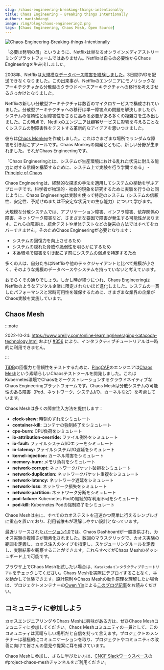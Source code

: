 ```yaml
---
slug: /chaos-engineering-breaking-things-intentionally
title: Chaos Engineering - Breaking things Intentionally
authors: manishdangi
image: /img/blog/chaos-engineering2.png
tags: [Chaos Engineering, Chaos Mesh, Open Source]
---
```


![Chaos-Engineering-Breaking-things-Intentionally](/img/blog/chaos-engineering2.png)

「必要は発明の母」というように、Netflixは単なるオンラインメディアストリーミングプラットフォームではありません。Netflixは自らの必要性からChaos Engineeringを生み出しました。

<!--truncate-->

2008年、Netflixは[大規模なデータベース障害を経験しました](https://about.netflix.com/en/news/completing-the-netflix-cloud-migration)。3日間DVDを配送できなくなりました。この出来事が、Netflixのエンジニアにモノリシックなアーキテクチャから分散型のクラウドベースアーキテクチャへの移行を考えさせるきっかけとなりました。

Netflixの新しい分散型アーキテクチャは数百のマイクロサービスで構成されていました。分散型アーキテクチャへの移行は単一障害点の問題を解決しましたが、システムの信頼性と耐障害性をさらに高める必要がある多くの複雑さを生み出しました。この時点で、Netflixのエンジニアは顧客サービスに影響を与えることなくシステムの耐障害性をテストする革新的なアイデアを思いつきました。

彼らは[Chaos Monkey](https://github.com/Netflix/chaosmonkey)を作成しました。これはさまざまな場所でランダムな障害を引き起こすツールです。Chaos Monkeyの開発とともに、新しい分野が生まれました。それがChaos Engineeringです。

「Chaos Engineeringとは、システムが生産環境における乱れた状況に耐える能力に対する信頼を構築するために、システム上で実験を行う学問である」 - [Principle of Chaos](https://principlesofchaos.org/)

Chaos Engineeringは、経験的な探求の手法を適用してシステムの挙動を学ぶアプローチです。科学者が物理的・社会的現象を研究するために実験を行うのと同じように、Chaos Engineeringは実験を使って特定のシステム（システムの信頼性、安定性、予期せぬまたは不安定な状況での生存能力）について学びます。

大規模な分散システムでは、アプリケーション障害、インフラ障害、依存関係の障害、ネットワーク障害など、さまざまな要因で障害が発生する可能性があります。これらの障害は、統合テストや単体テストなどの従来の方法ではすべてをカバーできません。そのためChaos Engineeringが必要となります：

- システムの回復力を向上させるため
- システムの隠れた脅威や脆弱性を明らかにするため
- 本番環境で障害を引き起こす前にシステムの弱点を特定するため

多くの人は、自分たちはNetflixや他のテックジャイアントと比べて規模が小さく、そのような規模のデータベースやシステムを持っていないと考えています。

おそらくその通りでしょう。しかし時が経つにつれ、Chaos EngineeringはNetflixのようなデジタル企業に限定されないほど進化しました。システムの一貫したパフォーマンスと常時可用性を確保するために、さまざまな業界の企業がChaos実験を実施しています。

## Chaos Mesh

:::note

2022-10-24: https://www.oreilly.com/online-learning/leveraging-katacoda-technology.html および [#356](https://github.com/chaos-mesh/website/pull/356) により、インタラクティブチュートリアルは一時的に利用できません。

:::

[TiDB](https://pingcap.com/products/tidb)の回復力と信頼性をテストするために、[PingCAP](https://pingcap.com/)のエンジニアは[Chaos Mesh](https://chaos-mesh.org/)という素晴らしいChaosテストツールを開発しました。これはKubernetes環境でChaosをオーケストレーションするクラウドネイティブなChaos Engineeringプラットフォームです。Chaos Meshは分散システムの可能性のある障害（Pod、ネットワーク、システムI/O、カーネルなど）を考慮しています。

Chaos Meshは多くの障害注入方法を提供します：

- **clock-skew:** 時刻のずれをシミュレート
- **container-kill:** コンテナの強制終了をシミュレート
- **cpu-burn:** CPU負荷をシミュレート
- **io-attribution-override:** ファイル例外をシミュレート
- **io-fault:** ファイルシステムI/Oエラーをシミュレート
- **io-latency:** ファイルシステムI/O遅延をシミュレート
- **kernel-injection:** カーネル障害をシミュレート
- **memory-burn:** メモリ負荷をシミュレート
- **network-corrupt:** ネットワークパケット破損をシミュレート
- **network-duplication:** ネットワークパケット重複をシミュレート
- **network-latency:** ネットワーク遅延をシミュレート
- **network-loss:** ネットワーク損失をシミュレート
- **network-partition:** ネットワーク分断をシミュレート
- **pod-failure:** Kubernetes Podの継続的な利用不可をシミュレート
- **pod-kill:** Kubernetes Podの強制終了をシミュレート

Chaos Meshは主に、すべてのカオステストを迅速かつ簡単に行えるシンプルさに重点を置いており、利用者誰もが理解しやすい設計となっています。

最近リリースされた[バージョン1.0](https://chaos-mesh.org/blog/chaos-mesh-1.0-chaos-engineering-on-kubernetes-made-easier/)では、Chaos Dashboardが一般提供され、カオス実験の複雑さが簡素化されました。数回のマウスクリックで、カオス実験の範囲を定義し、カオス注入のタイプを指定し、スケジューリングルールを定義し、実験結果を観察することができます。これらすべてがChaos Meshのダッシュボード上で可能です。

ブラウザ上でChaos Meshを試したい場合は、`Katakodaインタラクティブチュートリアル`をチェックしてください。Chaos Meshを実際にデプロイすることなく、手を動かして体験できます。設計原則やChaos Meshの動作原理を理解したい場合は、プロジェクトメンテナーの[Cwen Yin](https://www.linkedin.com/in/cwen-yin-81985318b/)による[このブログ記事](https://chaos-mesh.org/blog/chaos_mesh_your_chaos_engineering_solution)をお読みください。

## コミュニティに参加しよう

カオスエンジニアリングやChaos Meshに興味がある方は、ぜひChaos Meshコミュニティに参加してください。Chaos Meshコミュニティの一員として、このコミュニティは素晴らしい場所だと自信を持って言えます。プロジェクトのメンテナーは積極的にコミュニケーションを取り、プロジェクトやコミュニティの改善に向けて皆さんの意見や提案に耳を傾けています。

Chaos Meshに参加し、さらに学びたい方は、[CNCF Slackワークスペース](https://slack.cncf.io/)の#project-chaos-meshチャンネルをご利用ください。